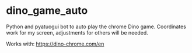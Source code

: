 # dino_game_auto
Python and pyatuogui bot to auto play the chrome Dino game. Coordinates work for my screen, adjustments for others will be needed. 

Works with: https://dino-chrome.com/en 
